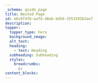 ```yaml
---
_schema: guide_page
title: Nested Page
id: e6c6f4fb-eafd-48ab-bd56-3551592b2ee7
description:
topper:
  topper_type: hero
  background_image:
  alt_text:
  heading:
    - text: Heading
  subheading: Subheading
  styles:
    breadcrumbs:
      c:
content_blocks:
---
```

